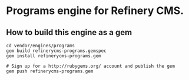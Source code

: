 # Programs engine for Refinery CMS.

## How to build this engine as a gem

    cd vendor/engines/programs
    gem build refinerycms-programs.gemspec
    gem install refinerycms-programs.gem
    
    # Sign up for a http://rubygems.org/ account and publish the gem
    gem push refinerycms-programs.gem